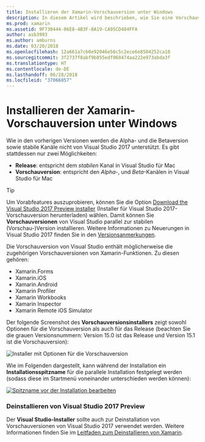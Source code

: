 ```yaml
---
title: Installieren der Xamarin-Vorschauversion unter Windows
description: In diesem Artikel wird beschrieben, wie Sie eine Vorschauversion von Xamarin in Visual Studio 2017 installieren, indem Sie den Kanal für die Veröffentlichung von Vorschauversionen verwenden.
ms.prod: xamarin
ms.assetid: 9F730444-06E8-4B3F-8A19-CA95CD484FFA
author: asb3993
ms.author: amburns
ms.date: 03/20/2018
ms.openlocfilehash: 12a661a7cb0e92046e56c5c2ece6e8504252ca10
ms.sourcegitcommit: 3f2737f8abf9b855edf060474aa222e973abda3f
ms.translationtype: HT
ms.contentlocale: de-DE
ms.lasthandoff: 06/28/2018
ms.locfileid: "37066857"
---
```

# <a name="installing-xamarin-preview-on-windows"></a>Installieren der Xamarin-Vorschauversion unter Windows

Wie in den vorherigen Versionen werden die Alpha- und die Betaversion sowie stabile Kanäle nicht von Visual Studio 2017 unterstützt. Es gibt stattdessen nur zwei Möglichkeiten:

- **Release**: entspricht dem _stabilen_ Kanal in Visual Studio für Mac
- **Vorschauversion**: entspricht den _Alpha_-, und _Beta_-Kanälen in Visual Studio für Mac

> [!TIP] 
> Um Vorabfeatures auszuprobieren, können Sie die Option [Download the Visual Studio 2017 Preview installer](https://visualstudio.microsoft.com/vs/preview/) (Installer für Visual Studio 2017-Vorschauversion herunterladen) wählen. Damit können Sie **Vorschauversionen** von Visual Studio parallel zur stabilen (Vorschau-)Version installieren. Weitere Informationen zu Neuerungen in Visual Studio 2017 finden Sie in den [Versionsanmerkungen](/visualstudio/releasenotes/vs2017-preview-relnotes).

Die Vorschauversion von Visual Studio enthält möglicherweise die zugehörigen Vorschauversionen von Xamarin-Funktionen. Zu diesen gehören:

- Xamarin.Forms
- Xamarin.iOS
- Xamarin.Android
- Xamarin Profiler
- Xamarin Workbooks
- Xamarin Inspector
- Xamarin Remote iOS Simulator

Der folgende Screenshot des **Vorschauversionsinstallers** zeigt sowohl Optionen für die Vorschauversion als auch für das Release (beachten Sie die grauen Versionsnummern: Version 15.0 ist das Release und Version 15.1 ist die Vorschauversion):

![Installer mit Optionen für die Vorschauversion](windows-images/vs2017-installer.jpg)

Wie im Folgenden dargestellt, kann während der Installation ein **Installationsspitzname** für die parallele Installation festgelegt werden (sodass diese im Startmenü voneinander unterschieden werden können):

[![Spitzname vor der Installation bearbeiten](windows-images/vs2017-nickname-sml.png "edit nickname before installing")](windows-images/vs2017-nickname.png#lightbox)

### <a name="uninstalling-visual-studio-2017-preview"></a>Deinstallieren von Visual Studio 2017 Preview

Der **Visual Studio-Installer** sollte auch zur Deinstallation von Vorschauversionen von Visual Studio 2017 verwendet werden. Weitere Informationen finden Sie im [Leitfaden zum Deinstallieren von Xamarin](uninstalling-xamarin.md#uninstallvs2017).
